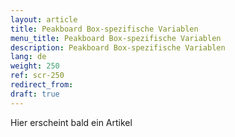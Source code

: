```yaml
---
layout: article
title: Peakboard Box-spezifische Variablen
menu_title: Peakboard Box-spezifische Variablen
description: Peakboard Box-spezifische Variablen
lang: de
weight: 250
ref: scr-250
redirect_from:
draft: true
---
```


Hier erscheint bald ein Artikel